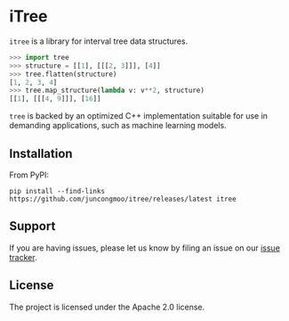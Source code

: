 # iTree

`itree` is a library for interval tree data structures.


```python
>>> import tree
>>> structure = [[1], [[[2, 3]]], [4]]
>>> tree.flatten(structure)
[1, 2, 3, 4]
>>> tree.map_structure(lambda v: v**2, structure)
[[1], [[[4, 9]]], [16]]
```

`tree` is backed by an optimized C++ implementation suitable for use in
demanding applications, such as machine learning models.

## Installation

From PyPI:

```shell
pip install --find-links https://github.com/juncongmoo/itree/releases/latest itree
```



## Support

If you are having issues, please let us know by filing an issue on our
[issue tracker](https://github.com/deepmind/tree/issues).

## License

The project is licensed under the Apache 2.0 license.
